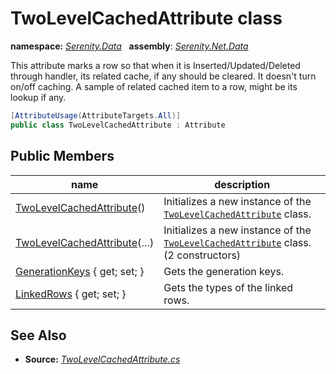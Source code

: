 # TwoLevelCachedAttribute class
**namespace:** *[Serenity.Data](../README.md#serenity.data-namespace)*   **assembly**: *[Serenity.Net.Data](../README.md)*

This attribute marks a row so that when it is Inserted/Updated/Deleted through handler, its related cache, if any should be cleared. It doesn't turn on/off caching. A sample of related cached item to a row, might be its lookup if any.

```csharp
[AttributeUsage(AttributeTargets.All)]
public class TwoLevelCachedAttribute : Attribute
```

## Public Members

| name | description |
| --- | --- |
| [TwoLevelCachedAttribute](TwoLevelCachedAttribute/TwoLevelCachedAttribute.md)() | Initializes a new instance of the [`TwoLevelCachedAttribute`](TwoLevelCachedAttribute.md) class. |
| [TwoLevelCachedAttribute](TwoLevelCachedAttribute/TwoLevelCachedAttribute.md)(…) | Initializes a new instance of the [`TwoLevelCachedAttribute`](TwoLevelCachedAttribute.md) class. (2 constructors) |
| [GenerationKeys](TwoLevelCachedAttribute/GenerationKeys.md) { get; set; } | Gets the generation keys. |
| [LinkedRows](TwoLevelCachedAttribute/LinkedRows.md) { get; set; } | Gets the types of the linked rows. |

## See Also

* **Source:** *[TwoLevelCachedAttribute.cs](https://github.com/serenity-is/Serenity/blob/master/src/Serenity.Net.Data/Mapping/TwoLevelCachedAttribute.cs)*